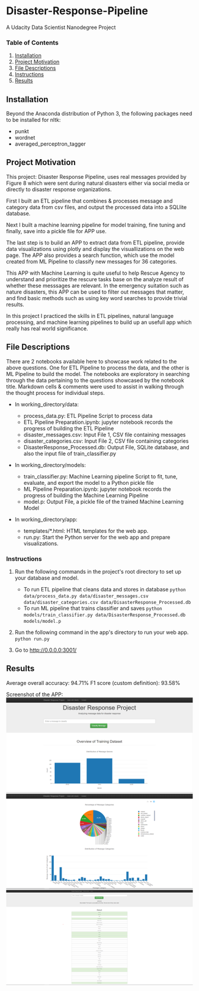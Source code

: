 # Disaster-Response-Pipeline
A Udacity Data Scientist Nanodegree Project

### Table of Contents
1. [Installation](#installation)
2. [Project Motivation](#motivation)
3. [File Descriptions](#files)
4. [Instructions](#instructions)
5. [Results](#results)

## Installation <a name="installation"></a>
Beyond the Anaconda distribution of Python 3, the following packages need to be installed for nltk:
* punkt
* wordnet
* averaged_perceptron_tagger

## Project Motivation<a name="motivation"></a>
This project: Disaster Response Pipeline, uses real messages provided by Figure 8 which were sent during natural disasters either via social media or directly to disaster response organizations.

First I built an ETL pipeline that combines & processes message and category data from csv files, and output the processed data into a SQLlite database.

Next I built a machine learning pipeline for model training, fine tuning and finally, save into a pickle file for APP use.

The last step is to build an APP to extract data from ETL pipeline, provide data visualizations using plotly and display the visuallizations on the web page. The APP also provides a search function, which use the model created from ML Pipeline to classify new messages for 36 categories.

This APP with Machine Learning is quite useful to help Rescue Agency to understand and prioritize the rescure tasks base on the analyze result of whether these messsages are relevant. In the emergency suitation such as nature disasters, this APP can be used to filter out
messages that matter, and find basic methods such as using key word searches to provide trivial results. 

In this project I practiced the skills in ETL pipelines, natural language processing, and machine learning pipelines to build up an usefull app which really has real world significance.

## File Descriptions <a name="files"></a>
There are 2 notebooks available here to showcase work related to the above questions. One for ETL Pipeline to process the data, and the other is ML Pipeline to build the model. The notebooks are exploratory in searching through the data pertaining to the questions showcased by the notebook title. Markdown cells & comments were used to assist in walking through the thought process for individual steps.

- In working_directory/data:
    * process_data.py:                 ETL Pipeline Script to process data
    * ETL Pipeline Preparation.ipynb:  jupyter notebook records the progress of building the ETL Pipeline
    * disaster_messages.csv:           Input File 1, CSV file containing messages
    * disaster_categories.csv:         Input File 2, CSV file containing categories
    * DisasterResponse_Processed.db:   Output File, SQLite database, and also the input file of train_classifier.py
    
- In working_directory/models:
    * train_classifier.py:             Machine Learning pipeline Script to fit, tune, evaluate, and export the model to a Python pickle file
    * ML Pipeline Preparation.ipynb:   jupyter notebook records the progress of building the Machine Learning Pipeline
    * model.p:                         Output File, a pickle file of the trained Machine Learning Model

- In working_directory/app:
    * templates/*.html:                HTML templates for the web app.
    * run.py: Start the Python server for the web app and prepare visualizations.

### Instructions<a name="instructions"></a>
1. Run the following commands in the project's root directory to set up your database and model.

    - To run ETL pipeline that cleans data and stores in database
        `python data/process_data.py data/disaster_messages.csv data/disaster_categories.csv data/DisasterResponse_Processed.db`
    - To run ML pipeline that trains classifier and saves
        `python models/train_classifier.py data/DisasterResponse_Processed.db models/model.p`

2. Run the following command in the app's directory to run your web app.
    `python run.py`

3. Go to http://0.0.0.0:3001/

## Results<a name="results"></a>
Average overall accuracy:     94.71%
F1 score (custom definition): 93.58%

Screenshot of the APP:
![alt text](https://github.com/xiaoye318024/Disaster-Response-Pipeline/blob/master/png/DRP%20Screenshot%201.PNG?raw=true)
![alt text](https://github.com/xiaoye318024/Disaster-Response-Pipeline/blob/master/png/DRP%20Screenshot%202.PNG?raw=true)
![alt text](https://github.com/xiaoye318024/Disaster-Response-Pipeline/blob/master/png/DRP%20Screenshot%203.PNG?raw=true)
